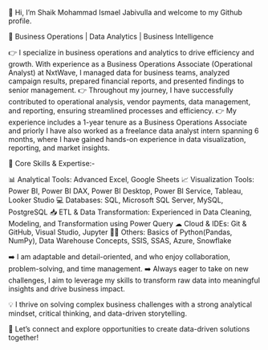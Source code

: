 👋  Hi, I’m Shaik Mohammad Ismael Jabivulla and welcome to my Github profile.

🔹 Business Operations | Data Analytics | Business Intelligence 

👉 I specialize in business operations and analytics to drive efficiency and growth. With experience as a Business Operations Associate (Operational Analyst) at NxtWave, I managed data for business teams, analyzed campaign results, prepared financial reports, and presented findings to senior management. 
👉 Throughout my journey, I have successfully contributed to operational analysis, vendor payments, data management, and reporting, ensuring streamlined processes and efficiency. 
👉 My experience includes a 1-year tenure as a Business Operations Associate and priorly I have also worked as a freelance data analyst intern spanning 6 months, where I have gained hands-on experience in data visualization, reporting, and market insights.

🔹 Core Skills & Expertise:-

📊 Analytical Tools: Advanced Excel, Google Sheets 
📈 Visualization Tools: Power BI, Power BI DAX, Power BI Desktop, Power BI Service, Tableau, Looker Studio 
💻 Databases: SQL, Microsoft SQL Server, MySQL, PostgreSQL
📥 ETL & Data Transformation: Experienced in Data Cleaning, Modeling, and Transformation using Power Query
☁ Cloud & IDEs: Git & GitHub, Visual Studio, Jupyter
👨‍💻 Others: Basics of Python(Pandas, NumPy), Data Warehouse Concepts, SSIS, SSAS, Azure, Snowflake

➡️ I am adaptable and detail-oriented, and who enjoy collaboration, problem-solving, and time management. 
➡️ Always eager to take on new challenges, I aim to leverage my skills to transform raw data into meaningful insights and drive business impact. 

💡 I thrive on solving complex business challenges with a strong analytical mindset, critical thinking, and data-driven storytelling. 

📩 Let’s connect and explore opportunities to create data-driven solutions together! 

